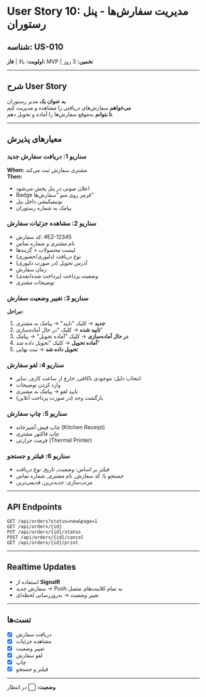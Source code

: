 # User Story 10: مدیریت سفارش‌ها - پنل رستوران

## شناسه: US-010
**اولویت:** بالا | **فاز:** MVP | **تخمین:** 3 روز

---

## شرح User Story

**به عنوان یک** مدیر رستوران  
**می‌خواهم** سفارش‌های دریافتی را مشاهده و مدیریت کنم  
**تا بتوانم** به‌موقع سفارش‌ها را آماده و تحویل دهم.

---

## معیارهای پذیرش

### سناریو 1: دریافت سفارش جدید
**When:** مشتری سفارش ثبت می‌کند  
**Then:**
- اعلان صوتی در پنل پخش می‌شود
- Badge قرمز روی منو "سفارش‌ها"
- نوتیفیکیشن داخل پنل
- پیامک به شماره رستوران

### سناریو 2: مشاهده جزئیات سفارش
- کد سفارش: #EZ-12345
- نام مشتری و شماره تماس
- لیست محصولات + گزینه‌ها
- نوع دریافت (دلیوری/حضوری)
- آدرس تحویل (در صورت دلیوری)
- زمان سفارش
- وضعیت پرداخت (پرداخت شده/نقدی)
- توضیحات مشتری

### سناریو 3: تغییر وضعیت سفارش
**مراحل:**
1. **جدید** → کلیک "تایید" → پیامک به مشتری
2. **تایید شده** → کلیک "در حال آماده‌سازی"
3. **در حال آماده‌سازی** → کلیک "آماده تحویل" → پیامک
4. **آماده تحویل** → کلیک "تحویل داده شد"
5. **تحویل داده شد** → ثبت نهایی

### سناریو 4: لغو سفارش
- انتخاب دلیل: موجودی ناکافی, خارج از ساعت کاری, سایر
- وارد کردن توضیحات
- تایید لغو → پیامک به مشتری
- بازگشت وجه (در صورت پرداخت آنلاین)

### سناریو 5: چاپ سفارش
- چاپ فیش آشپزخانه (Kitchen Receipt)
- چاپ فاکتور مشتری
- فرمت حرارتی (Thermal Printer)

### سناریو 6: فیلتر و جستجو
- فیلتر بر اساس: وضعیت, تاریخ, نوع دریافت
- جستجو با: کد سفارش, نام مشتری, شماره تماس
- مرتب‌سازی: جدیدترین, قدیمی‌ترین

---

## API Endpoints

```
GET /api/orders?status=new&page=1
GET /api/orders/{id}
PUT /api/orders/{id}/status
POST /api/orders/{id}/cancel
GET /api/orders/{id}/print
```

---

## Realtime Updates

- استفاده از **SignalR**
- سفارش جدید → Push به تمام کلاینت‌های متصل
- تغییر وضعیت → به‌روزرسانی لحظه‌ای

---

## تست‌ها
- [x] دریافت سفارش
- [x] مشاهده جزئیات
- [x] تغییر وضعیت
- [x] لغو سفارش
- [x] چاپ
- [x] فیلتر و جستجو

---

**وضعیت:** ⬜ در انتظار
